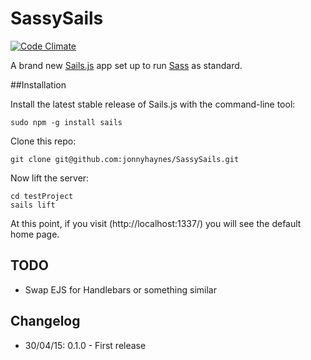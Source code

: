 # SassySails
[![Code Climate](https://codeclimate.com/github/jonnyhaynes/SassySails/badges/gpa.svg)](https://codeclimate.com/github/jonnyhaynes/SassySails)

A brand new [Sails.js](http://sailsjs.org/) app set up to run [Sass](http://sass-lang.com/) as standard.

##Installation

Install the latest stable release of Sails.js with the command-line tool:
```
sudo npm -g install sails
```

Clone this repo:
```
git clone git@github.com:jonnyhaynes/SassySails.git
```

Now lift the server:
```
cd testProject
sails lift
```

At this point, if you visit (http://localhost:1337/) you will see the default home page.

## TODO
* Swap EJS for Handlebars or something similar

## Changelog
* 30/04/15: 0.1.0 - First release
